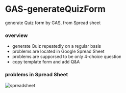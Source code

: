 # GAS-generateQuizForm
generate Quiz form by GAS, from Spread sheet

### overview

- generate Quiz repeatedly on a regular basis
- problems are located in Google Spread Sheet
- problems are supporsed to be only 4-choice question 
- copy template form and add Q&A

### problems in Spread Sheet

![spreadsheet](https://gyazo.com/ef38102568419d154f41cc3f0d735a01#.png)
